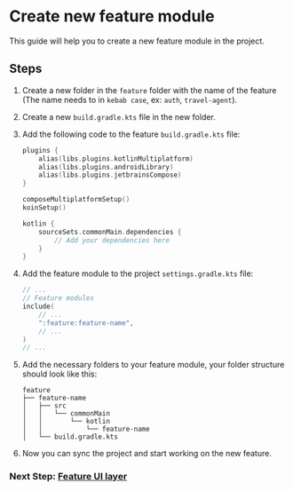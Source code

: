 # Create new feature module

This guide will help you to create a new feature module in the project.

## Steps

1. Create a new folder in the `feature` folder with the name of the feature (The name needs to in `kebab case`, ex: `auth`, `travel-agent`).
2. Create a new `build.gradle.kts` file in the new folder.
3. Add the following code to the feature `build.gradle.kts` file:

    ```kotlin
    plugins {
        alias(libs.plugins.kotlinMultiplatform)
        alias(libs.plugins.androidLibrary)
        alias(libs.plugins.jetbrainsCompose)
    }
    
    composeMultiplatformSetup()
    koinSetup()
    
    kotlin {
        sourceSets.commonMain.dependencies {
            // Add your dependencies here
        }
    }
    ```
   
4. Add the feature module to the project `settings.gradle.kts` file:

    ```kotlin
    // ...
    // Feature modules
    include(
        // ...
        ":feature:feature-name",
        // ...
    )
    // ...
    ```
   
5. Add the necessary folders to your feature module, your folder structure should look like this:

    ```
    feature
    ├── feature-name
    │   ├── src
    │   │   └── commonMain
    │   │       └── kotlin
    │   │           └── feature-name
    │   └── build.gradle.kts
    ```
   
6. Now you can sync the project and start working on the new feature.

### Next Step: [Feature UI layer](2-feature-ui-layer.md)